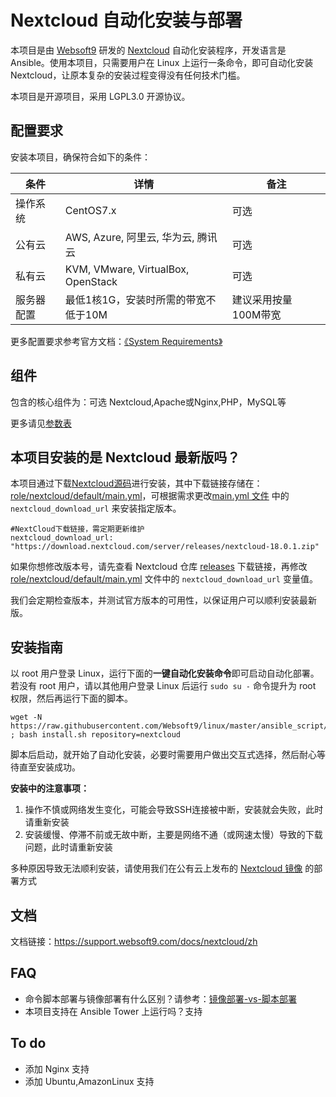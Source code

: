 
# Nextcloud 自动化安装与部署

本项目是由 [Websoft9](https://www.websoft9.com) 研发的 [Nextcloud](https://nextcloud.com/) 自动化安装程序，开发语言是 Ansible。使用本项目，只需要用户在 Linux 上运行一条命令，即可自动化安装 Nextcloud，让原本复杂的安装过程变得没有任何技术门槛。  

本项目是开源项目，采用 LGPL3.0 开源协议。

## 配置要求

安装本项目，确保符合如下的条件：

| 条件       | 详情       | 备注  |
| ------------ | ------------ | ----- |
| 操作系统       | CentOS7.x       |  可选  |
| 公有云| AWS, Azure, 阿里云, 华为云, 腾讯云 | 可选 |
| 私有云|  KVM, VMware, VirtualBox, OpenStack | 可选 |
| 服务器配置 | 最低1核1G，安装时所需的带宽不低于10M | 建议采用按量100M带宽 |  

更多配置要求参考官方文档：[《System Requirements》](https://docs.nextcloud.com/server/18/admin_manual/installation/source_installation.html)

## 组件

包含的核心组件为：可选 Nextcloud,Apache或Nginx,PHP，MySQL等

更多请见[参数表](/docs/zh/stack-components.md)

## 本项目安装的是 Nextcloud 最新版吗？

本项目通过下载[Nextcloud源码](https://github.com/nextcloud/server/releases)进行安装，其中下载链接存储在：[role/nextcloud/default/main.yml](/roles/nextcloud/defaults/main.yml)，可根据需求更改[main.yml 文件](/roles/nextcloud/defaults/main.yml) 中的 ```nextcloud_download_url``` 来安装指定版本。

```
#NextCloud下载链接，需定期更新维护
nextcloud_download_url: "https://download.nextcloud.com/server/releases/nextcloud-18.0.1.zip"
```

如果你想修改版本号，请先查看 Nextcloud 仓库 [releases](https://github.com/moodle/nextcloud/releases) 下载链接，再修改 [role/nextcloud/default/main.yml](/roles/nextcloud/defaults/main.yml) 文件中的 `nextcloud_download_url` 变量值。

我们会定期检查版本，并测试官方版本的可用性，以保证用户可以顺利安装最新版。

## 安装指南

以 root 用户登录 Linux，运行下面的**一键自动化安装命令**即可启动自动化部署。若没有 root 用户，请以其他用户登录 Linux 后运行 `sudo su -` 命令提升为 root 权限，然后再运行下面的脚本。

```
wget -N https://raw.githubusercontent.com/Websoft9/linux/master/ansible_script/install.sh ; bash install.sh repository=nextcloud
```

脚本后启动，就开始了自动化安装，必要时需要用户做出交互式选择，然后耐心等待直至安装成功。

**安装中的注意事项：**  

1. 操作不慎或网络发生变化，可能会导致SSH连接被中断，安装就会失败，此时请重新安装
2. 安装缓慢、停滞不前或无故中断，主要是网络不通（或网速太慢）导致的下载问题，此时请重新安装

多种原因导致无法顺利安装，请使用我们在公有云上发布的 [Nextcloud 镜像](https://apps.websoft9.com/nextcloud) 的部署方式


## 文档

文档链接：https://support.websoft9.com/docs/nextcloud/zh

## FAQ

- 命令脚本部署与镜像部署有什么区别？请参考：[镜像部署-vs-脚本部署](https://support.websoft9.com/docs/faq/zh/bz-product.html#镜像部署-vs-脚本部署)
- 本项目支持在 Ansible Tower 上运行吗？支持

## To do
* 添加 Nginx 支持
* 添加 Ubuntu,AmazonLinux 支持

